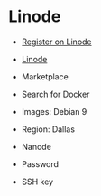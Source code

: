 # Linode

* [Register on Linode](https://www.linode.com/?r=cccf1376edd5c6f0b8eccb97e0741a1f24584e43)


* [Linode](https://cloud.linode.com/)
* Marketplace
* Search for Docker
* Images: Debian 9
* Region: Dallas
* Nanode
* Password
* SSH key


